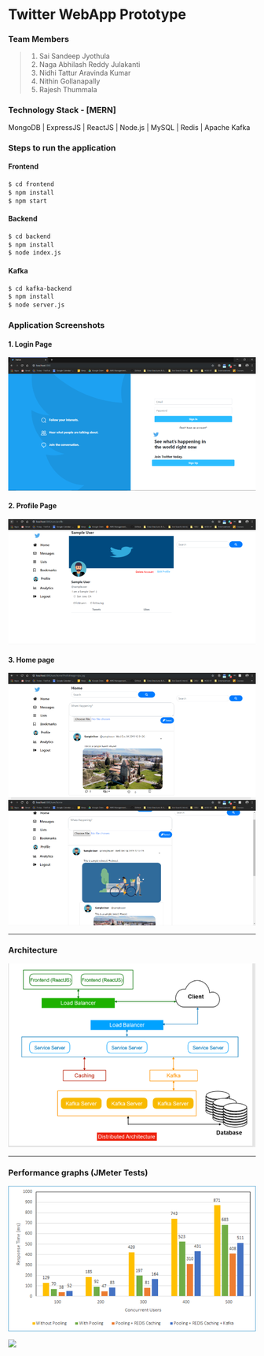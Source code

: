 # Twitter WebApp Prototype

### Team Members
> 1. Sai Sandeep Jyothula
> 2. Naga Abhilash Reddy Julakanti
> 3. Nidhi Tattur Aravinda Kumar
> 4. Nithin Gollanapally
> 5. Rajesh Thummala

### Technology Stack - [MERN]
MongoDB |
ExpressJS |
ReactJS |
Node.js |
MySQL |
Redis |
Apache Kafka

### Steps to run the application
#### Frontend
```sh
$ cd frontend
$ npm install
$ npm start
```
#### Backend
```sh
$ cd backend
$ npm install
$ node index.js
```
#### Kafka
```sh
$ cd kafka-backend 
$ npm install
$ node server.js
```

### Application Screenshots
#### 1. Login Page
![](images/login_page.png)

#### 2. Profile Page
![](images/profile.png)

#### 3. Home page
![](images/home1.png)
![](images/home2.png)

---

### Architecture

![](images/architecture.png)

---

### Performance graphs (JMeter Tests)

![](images/performance-graph-1.png)

![](images/performance-graph-2.png)
